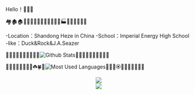 Hello！👋👋👋

🏘️🏚️🏠🏡🏢🏣🏤🏥🏦🏨🏩🏪🏫🏬🏭🏯🏰💒🗼🗽⛪

-Location：Shandong Heze in China
-School：Imperial Energy High School
-like：Duck&Rock&J.A.Seazer

🍇🍈🍉🍊🍋🍌🍍🥭🍎🍏![Github Stats](https://github-readme-stats.vercel.app/api?username=likeduck&show_icons=true&theme=light&count_private=true)🍐🍑🍒🍓🥝🍅🥥🥑🍆🥔

🌷🌱🌲🌳🌴🌵🌾🌿☘️🍀🍁![Most Used Languages](https://github-readme-stats.vercel.app/api/top-langs/?username=likeduck&theme=light&layout=compact)💐🌸💮🏵️🌹🍂🍃🥀🌺🌻🌼

<div align="center"> <img src="https://github-readme-streak-stats.herokuapp.com/?user=likeduck" /> </div>
<div align="center"> <img src="https://github-profile-trophy.vercel.app/?username=likeduck" /> </div>
